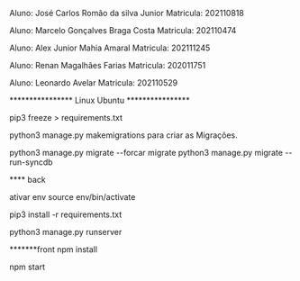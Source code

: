 Aluno: José Carlos Romão da silva Junior 
Matricula: 202110818

Aluno: Marcelo Gonçalves Braga Costa
Matricula: 202110474

Aluno: Alex Junior Mahia Amaral
Matricula: 202111245

Aluno: Renan Magalhães Farias
Matricula: 202011751

Aluno: Leonardo Avelar
Matricula: 202110529


**************** Linux Ubuntu **************** 

pip3 freeze > requirements.txt

python3 manage.py makemigrations para criar as Migrações.

python3 manage.py migrate
--forcar migrate
python3 manage.py migrate --run-syncdb

**** back 

ativar env source env/bin/activate

pip3 install -r requirements.txt

python3 manage.py runserver

*******front 
npm install

npm start